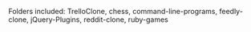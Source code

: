 Folders included: TrelloClone,  chess,  command-line-programs,  feedly-clone,  jQuery-Plugins,  reddit-clone,  ruby-games
